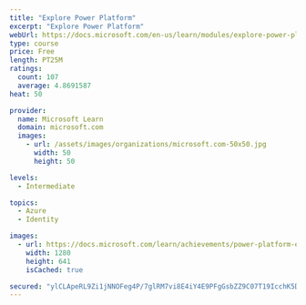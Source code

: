 ```yaml
---
title: "Explore Power Platform"
excerpt: "Explore Power Platform"
webUrl: https://docs.microsoft.com/en-us/learn/modules/explore-power-platform/
type: course
price: Free
length: PT25M
ratings:
  count: 107
  average: 4.8691587
heat: 50

provider:
  name: Microsoft Learn
  domain: microsoft.com
  images:
    - url: /assets/images/organizations/microsoft.com-50x50.jpg
      width: 50
      height: 50

levels:
  - Intermediate

topics:
  - Azure
  - Identity

images:
  - url: https://docs.microsoft.com/learn/achievements/power-platform-explore-social.png
    width: 1280
    height: 641
    isCached: true

secured: "ylCLApeRL9Zi1jNNOFeg4P/7glRM7vi8E4iY4E9PFgGsbZZ9C07T19IcchK5Dy9ZeBoH2q54OaP3FpJYeAfSAQiO6r1xOu32tUSG/LYQym744P3PJWDHzqGVgZ2r4ijj+b8uU3RyCK5JqQuzq1bSJVx2IerfEw2k1YFtxC1OIQzBJgfpp1n8dHH5eBa0OFGz0Zj+G9SENXb6vuZ4c5FSQVPx/avMG6kwVzZKY31jmv0tW7YAGyMacw7Hw7AjcCpcBo9mmOjTSgfNpRFdCSqEMnOINUFaJ7KDawKAk/7zfWam8L//ppr+/sX4xlEHqXCk7spn/RgysxAjQy6bd5YDDwvT4uOabpfCqBg3bnYV9+JsYRf1yqONLHZN9Kicl2cTkIu9oe8ZJNeUJTy4MmSe9xXYENhdRC6bdu9H/7Opa5g=;X32JEx0fTsMh70Fxt+DHtw=="
---
```


